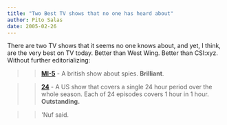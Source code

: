 ```yaml
---
title: "Two Best TV shows that no one has heard about"
author: Pito Salas
date: 2005-02-26
---
```


There are two TV shows that it seems no one knows about, and yet, I think, are
the very best on TV today. Better than West Wing. Better than CSI:xyz. Without
further editorializing:

>>

>> [**MI-5**](<http://www.aetv.com/mi5/>) - A british show about spies.
**Brilliant**.

>>

>> [**24**](<http://www.fox.com/24/>) - A US show that covers a single 24 hour
period over the whole season. Each of 24 episodes covers 1 hour in 1 hour.
**Outstanding.**

>>

>> 'Nuf said.


